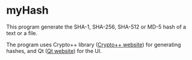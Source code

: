 # myHash

This program generate the SHA-1, SHA-256, SHA-512 or MD-5 hash of a text or a file.

The program uses Crypto++ library ([Crypto++ website](https://www.cryptopp.com/)) for generating hashes, and Qt ([Qt website](https://www.qt.io/)) for the UI.
